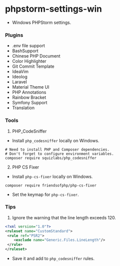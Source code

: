 # phpstorm-settings-win

- Windows PHPStorm settings.

### Plugins
- .env file support
- BashSupport
- Chinese PHP Document
- Color Highlighter
- Git Commit Template
- IdeaVim
- Ideolog
- Laravel
- Material Theme UI
- PHP Annotations
- Rainbow Bracket
- Symfony Support
- Translation

### Tools
1. PHP_CodeSniffer

- Install `php_codesniffer` locally on Windows.

```shell
# Need to install PHP and Composer dependencies. 
# Don't forget to configure environment variables.
composer require squizlabs/php_codesniffer
```

2. PHP CS Fixer

- Install `php-cs-fixer` locally on Windows.
```shell
composer require friendsofphp/php-cs-fixer
```

- Set the keymap for `php-cs-fixer`.

### Tips
1. Ignore the warning that the line length exceeds 120.
```xml
<?xml version="1.0"?>
<ruleset name="CustomStandard">
 <rule ref="PSR2">
    <exclude name="Generic.Files.LineLength"/>
 </rule>
</ruleset>
```

- Save it and add to `php_codesniffer` rules.